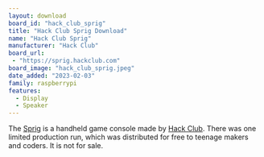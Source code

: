 ```yaml
---
layout: download
board_id: "hack_club_sprig"
title: "Hack Club Sprig Download"
name: "Hack Club Sprig"
manufacturer: "Hack Club"
board_url:
 - "https://sprig.hackclub.com"
board_image: "hack_club_sprig.jpeg"
date_added: "2023-02-03"
family: raspberrypi
features:
  - Display
  - Speaker
---
```


The [Sprig](https://sprig.hackclub.com) is a handheld game console made by
[Hack Club](https://hackclub.com). There was one limited production run, which
was distributed for free to teenage makers and coders. It is not for sale.
